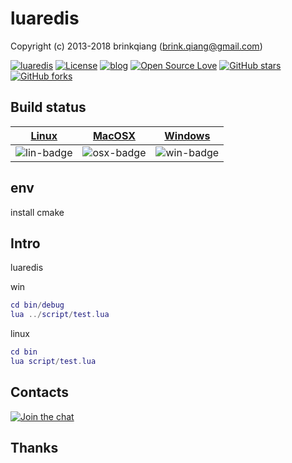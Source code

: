 # luaredis

Copyright (c) 2013-2018 brinkqiang (brink.qiang@gmail.com)

[![luaredis](https://img.shields.io/badge/brinkqiang-luaredis-blue.svg?style=flat-square)](https://github.com/brinkqiang/luaredis)
[![License](https://img.shields.io/badge/license-MIT-brightgreen.svg)](https://github.com/brinkqiang/luaredis/blob/master/LICENSE)
[![blog](https://img.shields.io/badge/Author-Blog-7AD6FD.svg)](https://brinkqiang.github.io/)
[![Open Source Love](https://badges.frapsoft.com/os/v3/open-source.png)](https://github.com/brinkqiang)
[![GitHub stars](https://img.shields.io/github/stars/brinkqiang/luaredis.svg?label=Stars)](https://github.com/brinkqiang/luaredis) 
[![GitHub forks](https://img.shields.io/github/forks/brinkqiang/luaredis.svg?label=Fork)](https://github.com/brinkqiang/luaredis)

## Build status
| [Linux][lin-link] | [MacOSX][osx-link] | [Windows][win-link] |
| :---------------: | :----------------: | :-----------------: |
| ![lin-badge]      | ![osx-badge]       | ![win-badge]        |

[lin-badge]: https://travis-ci.org/brinkqiang/luaredis.svg?branch=master "Travis build status"
[lin-link]:  https://travis-ci.org/brinkqiang/luaredis "Travis build status"
[osx-badge]: https://travis-ci.org/brinkqiang/luaredis.svg?branch=master "Travis build status"
[osx-link]:  https://travis-ci.org/brinkqiang/luaredis "Travis build status"
[win-badge]: https://ci.appveyor.com/api/projects/status/github/brinkqiang/luaredis?branch=master&svg=true "AppVeyor build status"
[win-link]:  https://ci.appveyor.com/project/brinkqiang/luaredis "AppVeyor build status"

## env
install cmake

## Intro
luaredis

win
```lua
cd bin/debug
lua ../script/test.lua
```

linux
```lua
cd bin
lua script/test.lua
```

## Contacts
[![Join the chat](https://badges.gitter.im/brinkqiang/luaredis/Lobby.svg)](https://gitter.im/brinkqiang/luaredis)

## Thanks
